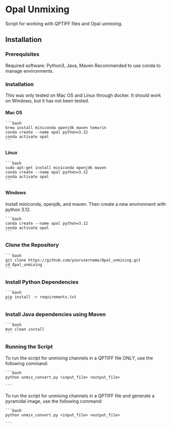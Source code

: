 # Opal Unmixing

Script for working with QPTIFF files and Opal unmixing.

## Installation

### Prerequisites

Required software: Python3, Java, Maven
Recommended to use conda to manage environments.

### Installation

This was only tested on Mac OS and Linux through docker. It should work on Windows, but it has not been tested.

#### Mac OS
    ```bash
    brew install miniconda openjdk maven temurin
    conda create --name opal python=3.12
    conda activate opal
    ```

#### Linux
    ```bash
    sudo apt-get install miniconda openjdk maven
    conda create --name opal python=3.12
    conda activate opal
    ```

#### Windows

Install miniconda, openjdk, and maven. Then create a new environment with python 3.12.

    ```bash
    conda create --name opal python=3.12
    conda activate opal
    ```

### Clone the Repository
    ```bash
    git clone https://github.com/yourusername/Opal_unmixing.git
    cd Opal_unmixing
    ```


### Install Python Dependencies
    ```bash
    pip install -r requirements.txt
    ```

### Install Java dependencies using Maven
    ```bash
    mvn clean install
    ```

### Running the Script


To run the script for unmixing channels in a QPTIFF file ONLY, use the following command:

    ```bash
    python unmix_convert.py <input_file> <output_file> 

    ```

To run the script for unmixing channels in a QPTIFF file and generate a pyramidal image, use the following command:    

    ```bash
    python unmix_convert.py <input_file> <output_file> 

    ```